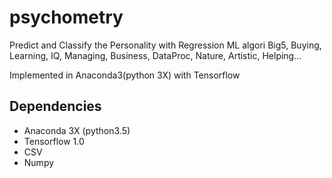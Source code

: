 # psychometry

Predict and Classify the Personality with Regression ML algori
Big5, Buying, Learning, IQ, Managing, Business, DataProc, Nature, Artistic, Helping...

Implemented in Anaconda3(python 3X) with Tensorflow

## Dependencies
* Anaconda 3X (python3.5)
* Tensorflow 1.0
* CSV
* Numpy

